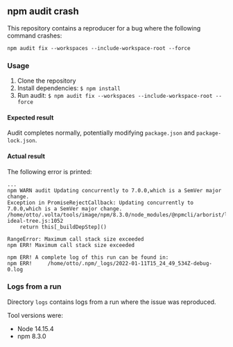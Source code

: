 ## npm audit crash

This repository contains a reproducer for a bug where the following command crashes:

```
npm audit fix --workspaces --include-workspace-root --force
```

### Usage

1. Clone the repository
2. Install dependencies: `$ npm install`
3. Run audit: `$ npm audit fix --workspaces --include-workspace-root --force`

#### Expected result
Audit completes normally,
potentially modifying `package.json` and `package-lock.json`.

#### Actual result
The following error is printed:

```
...
npm WARN audit Updating concurrently to 7.0.0,which is a SemVer major change.
Exception in PromiseRejectCallback: Updating concurrently to 7.0.0,which is a SemVer major change.
/home/otto/.volta/tools/image/npm/8.3.0/node_modules/@npmcli/arborist/lib/arborist/build-ideal-tree.js:1052
    return this[_buildDepStep]()

RangeError: Maximum call stack size exceeded
npm ERR! Maximum call stack size exceeded

npm ERR! A complete log of this run can be found in:
npm ERR!     /home/otto/.npm/_logs/2022-01-11T15_24_49_534Z-debug-0.log
```

### Logs from a run

Directory `logs` contains logs from a run where the issue was reproduced.

Tool versions were:

* Node 14.15.4
* npm 8.3.0
